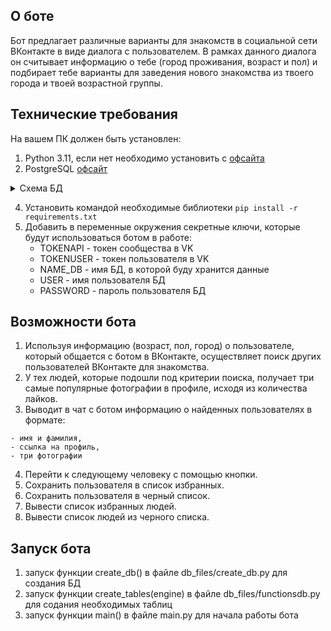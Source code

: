 ## О боте
Бот предлагает различные варианты для знакомств в социальной сети ВКонтакте в виде диалога с пользователем. В рамках данного диалога он считывает информацию о тебе (город проживания, возраст и пол) и подбирает тебе варианты для заведения нового знакомства из твоего города и твоей возрастной группы. 

## Технические требования
На вашем ПК должен быть установлен:
1. Python 3.11, если нет необходимо установить с [офсайта](https://www.python.org/downloads/)
2. PostgreSQL [офсайт](https://www.postgresql.org/download/)

<details>
   <summary>Схема БД</summary>
   
   ![Схема БД](https://github.com/Rou795/VKinder_group_4/blob/main_bot/db_files/db_diagram.drawio)
</details>

4. Установить командой необходимые библиотеки ```pip install -r requirements.txt```
6. Добавить в переменные окружения секретные ключи, которые будут использоваться ботом в работе:
   * TOKENAPI - токен сообщества в VK
   * TOKENUSER - токен пользователя в VK
   * NAME_DB - имя БД, в которой буду хранится данные
   * USER - имя пользователя БД
   * PASSWORD - пароль пользователя БД


## Возможности бота

1. Используя информацию (возраст, пол, город) о пользователе, который общается с ботом в ВКонтакте, осуществляет поиск других пользователей ВКонтакте для знакомства.
2. У тех людей, которые подошли под критерии поиска, получает три самые популярные фотографии в профиле, исходя из количества лайков.
3. Выводит в чат с ботом информацию о найденных пользователях в формате:
```
- имя и фамилия,
- ссылка на профиль,
- три фотографии
```
4. Перейти к следующему человеку с помощью кнопки.
5. Сохранить пользователя в список избранных.
6. Сохранить пользователя в черный список.
7. Вывести список избранных людей.
8. Вывести список людей из черного списка.


## Запуск бота
1. запуск функции create_db() в файле db_files/create_db.py для создания БД
2. запуск функции create_tables(engine) в файле db_files/functionsdb.py для содания необходимых таблиц
3. запуск функции main() в файле main.py для начала работы бота

